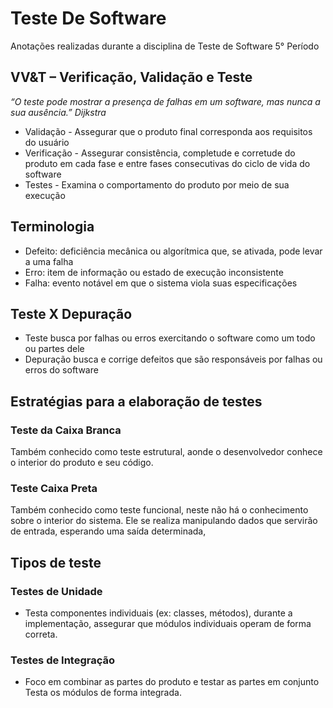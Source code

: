 # Teste De Software

Anotações realizadas durante a disciplina de Teste de Software 5° Período

## VV&T – Verificação, Validação e Teste

*“O teste pode mostrar a presença de falhas em um software, mas nunca a sua
ausência.” Dijkstra*

* Validação -
Assegurar que o produto final corresponda aos requisitos do usuário
* Verificação -
Assegurar consistência, completude e corretude do produto em cada fase e
entre fases consecutivas do ciclo de vida do software
* Testes -
Examina o comportamento do produto por meio de sua execução

## Terminologia

* Defeito: deficiência mecânica ou algorítmica que, se ativada, pode levar a
uma falha
* Erro: item de informação ou estado de execução inconsistente
* Falha: evento notável em que o sistema viola suas especificações

## Teste X Depuração

* Teste busca por falhas ou erros exercitando o software
como um todo ou partes dele
* Depuração busca e corrige defeitos que são responsáveis
por falhas ou erros do software

## Estratégias para a elaboração de testes
### Teste da Caixa Branca
Também conhecido como teste estrutural, aonde o desenvolvedor conhece o interior do produto e seu código.

### Teste Caixa Preta
Também conhecido como teste funcional, neste não há o conhecimento sobre o interior do sistema. Ele se realiza manipulando dados que servirão de entrada, esperando uma saída determinada,

## Tipos de teste

### Testes de Unidade

* Testa componentes individuais (ex:
classes, métodos), durante a
implementação, assegurar que módulos individuais operam de forma correta.

### Testes de Integração

* Foco em combinar as partes do produto e
testar as partes em conjunto
Testa os módulos de forma integrada.